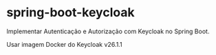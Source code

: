 # spring-boot-keycloak
Implementar Autenticação e Autorização com Keycloak no Spring Boot.


Usar imagem Docker do Keycloak v26.1.1
